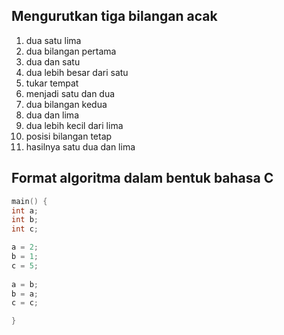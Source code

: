 ## Mengurutkan tiga bilangan acak

1. dua satu lima
2. dua bilangan pertama
3. dua dan satu
4. dua lebih besar dari satu
5. tukar tempat
6. menjadi satu dan dua
7. dua bilangan kedua
8. dua dan lima
9. dua lebih kecil dari lima
10. posisi bilangan tetap
11. hasilnya satu dua dan lima

## Format algoritma dalam bentuk bahasa C
```c
main() {
int a;
int b;
int c;

a = 2;
b = 1;
c = 5;
  
a = b;
b = a;
c = c;

}

```
